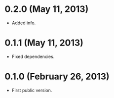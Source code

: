 # 0.2.0 (May 11, 2013)
* Added info.

# 0.1.1 (May 11, 2013)
* Fixed dependencies.

# 0.1.0 (February 26, 2013)
* First public version.
